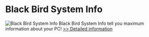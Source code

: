 # Black Bird System Info
![Black Bird System Info](https://mycommerce.akamaized.net/api/pimages/P300777791/BIG/300777791.PNG)
Black Bird System Info tell you maximum information about your PC!
[>> Detailed information](https://secure.shareit.com/shareit/product.html?productid=300777791&affiliateid=200057808)